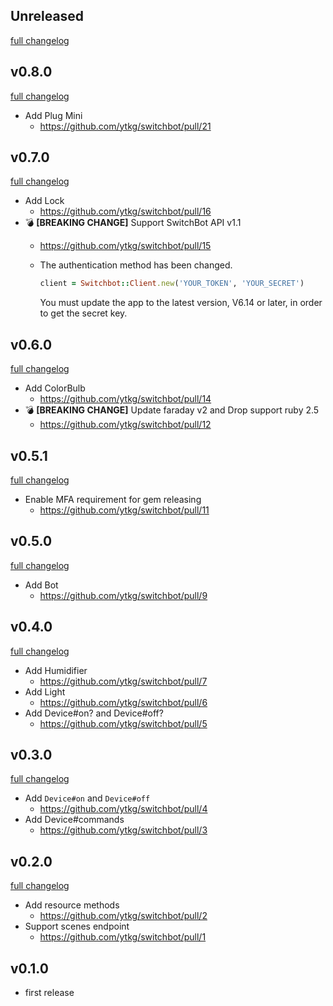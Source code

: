 ## Unreleased
[full changelog](http://github.com/ytkg/switchbot/compare/v0.8.0...main)

## v0.8.0
[full changelog](http://github.com/ytkg/switchbot/compare/v0.7.0...v0.8.0)

* Add Plug Mini
  * https://github.com/ytkg/switchbot/pull/21

## v0.7.0
[full changelog](http://github.com/ytkg/switchbot/compare/v0.6.0...v0.7.0)

* Add Lock
  * https://github.com/ytkg/switchbot/pull/16
* :bomb: **[BREAKING CHANGE]** Support SwitchBot API v1.1
  * https://github.com/ytkg/switchbot/pull/15
  * The authentication method has been changed.

    ```ruby
    client = Switchbot::Client.new('YOUR_TOKEN', 'YOUR_SECRET')
    ```

    You must update the app to the latest version, V6.14 or later, in order to get the secret key.

## v0.6.0
[full changelog](http://github.com/ytkg/switchbot/compare/v0.5.1...v0.6.0)

* Add ColorBulb
  * https://github.com/ytkg/switchbot/pull/14
* :bomb: **[BREAKING CHANGE]** Update faraday v2 and Drop support ruby 2.5
  * https://github.com/ytkg/switchbot/pull/12

## v0.5.1
[full changelog](http://github.com/ytkg/switchbot/compare/v0.5.0...v0.5.1)

* Enable MFA requirement for gem releasing
  * https://github.com/ytkg/switchbot/pull/11

## v0.5.0
[full changelog](http://github.com/ytkg/switchbot/compare/v0.4.0...v0.5.0)

* Add Bot
  * https://github.com/ytkg/switchbot/pull/9

## v0.4.0
[full changelog](http://github.com/ytkg/switchbot/compare/v0.3.0...v0.4.0)

* Add Humidifier
  * https://github.com/ytkg/switchbot/pull/7
* Add Light
  * https://github.com/ytkg/switchbot/pull/6
* Add Device#on? and Device#off?
  * https://github.com/ytkg/switchbot/pull/5

## v0.3.0
[full changelog](http://github.com/ytkg/switchbot/compare/v0.2.0...v0.3.0)

* Add `Device#on` and `Device#off`
  * https://github.com/ytkg/switchbot/pull/4
* Add Device#commands
  * https://github.com/ytkg/switchbot/pull/3

## v0.2.0
[full changelog](http://github.com/ytkg/switchbot/compare/v0.1.0...v0.2.0)

* Add resource methods
  * https://github.com/ytkg/switchbot/pull/2
* Support scenes endpoint
  * https://github.com/ytkg/switchbot/pull/1

## v0.1.0
* first release
